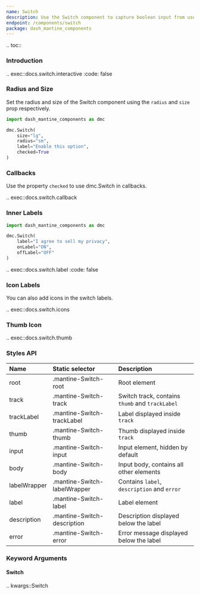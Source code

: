 ```yaml
---
name: Switch
description: Use the Switch component to capture boolean input from user.
endpoint: /components/switch
package: dash_mantine_components
---
```


.. toc::

### Introduction

.. exec::docs.switch.interactive
    :code: false

### Radius and Size

Set the radius and size of the Switch component using the `radius` and `size` prop respectively.

```python
import dash_mantine_components as dmc

dmc.Switch(
    size="lg",
    radius="sm",
    label="Enable this option",
    checked=True
)
```

### Callbacks

Use the property `checked` to use dmc.Switch in callbacks.

.. exec::docs.switch.callback

### Inner Labels

```python
import dash_mantine_components as dmc

dmc.Switch(
    label="I agree to sell my privacy",
    onLabel="ON",
    offLabel="OFF"
)
```

.. exec::docs.switch.label
    :code: false

### Icon Labels

You can also add icons in the switch labels.

.. exec::docs.switch.icons

### Thumb Icon

.. exec::docs.switch.thumb

### Styles API

| Name         | Static selector              | Description                                     |
|:-------------|:-----------------------------|:------------------------------------------------|
| root         | .mantine-Switch-root         | Root element                                    |
| track        | .mantine-Switch-track        | Switch track, contains `thumb` and `trackLabel` |
| trackLabel   | .mantine-Switch-trackLabel   | Label displayed inside `track`                  |
| thumb        | .mantine-Switch-thumb        | Thumb displayed inside `track`                  |
| input        | .mantine-Switch-input        | Input element, hidden by default                |
| body         | .mantine-Switch-body         | Input body, contains all other elements         |
| labelWrapper | .mantine-Switch-labelWrapper | Contains `label`, `description` and `error`     |
| label        | .mantine-Switch-label        | Label element                                   |
| description  | .mantine-Switch-description  | Description displayed below the label           |
| error        | .mantine-Switch-error        | Error message displayed below the label         |

### Keyword Arguments

#### Switch

.. kwargs::Switch
